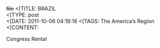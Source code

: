 ~~file~~
<[TITLE: 	BRAZIL	
<[TYPE: 	post	
<[DATE: 	2011-10-06 04:18:16	
<[TAGS: 	The America’s Region	
<[CONTENT: 	



Congress Rental



